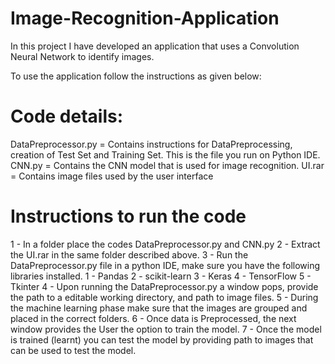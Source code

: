 # Image-Recognition-Application
In this project I have developed an application that uses a Convolution Neural Network to identify images. 

To use the application follow the instructions as given below:
# Code details:
DataPreprocessor.py = Contains instructions for DataPreprocessing, creation of Test Set and Training Set.
                      This is the file you run on Python IDE.
CNN.py = Contains the CNN model that is used for image recognition.
UI.rar = Contains image files used by the user interface

# Instructions to run the code
  1 - In a folder place the codes DataPreprocessor.py and CNN.py
  2 - Extract the UI.rar in the same folder described above.
  3 - Run the DataPreprocessor.py file in a python IDE, make sure you have the following libraries installed.
      1 - Pandas
      2 - scikit-learn
      3 - Keras
      4 - TensorFlow
      5 - Tkinter
  4 - Upon running the DataPreprocessor.py a window pops, provide the path to a editable working directory, and path to image
      files.
  5 - During the machine learning phase make sure that the images are grouped and placed in the correct folders.
  6 - Once data is Preprocessed, the next window provides the User the option to train the model.
  7 - Once the model is trained (learnt) you can test the model by providing path to images that can be used to test the model.
